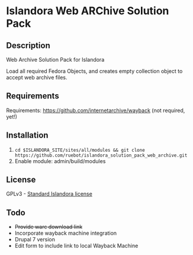 # Islandora Web ARChive Solution Pack

## Description

Web Archive Solution Pack for Islandora

Load all required Fedora Objects, and creates empty collection object to accept web archive files.

## Requirements

Requirements: https://github.com/internetarchive/wayback (not required, yet!)

## Installation

1. ` cd $ISLANDORA_SITE/sites/all/modules && git clone https://github.com/ruebot/islandora_solution_pack_web_archive.git `
2. Enable module: admin/build/modules

## License

GPLv3 - [Standard Islandora license](http://islandora.ca/about)

## Todo

* ~~Provide warc download link~~
* Incorporate wayback machine integration
* Drupal 7 version
* Edit form to include link to local Wayback Machine
